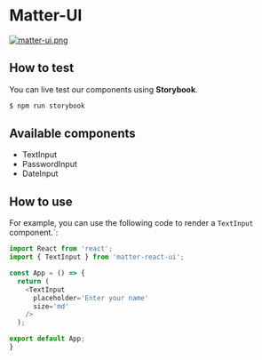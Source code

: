 # Matter-UI

[![matter-ui.png](https://i.postimg.cc/SRS02PFg/matter-ui.png)](https://postimg.cc/62mbFYQZ)

## How to test

You can live test our components using **Storybook**.

```bash
$ npm run storybook
```

## Available components

- TextInput
- PasswordInput
- DateInput

## How to use

For example, you can use the following code to render a `TextInput` component.`:

```javascript
import React from 'react';
import { TextInput } from 'matter-react-ui';

const App = () => {
  return (
    <TextInput
      placeholder='Enter your name'
      size='md'
    />
  );

export default App;
}
```